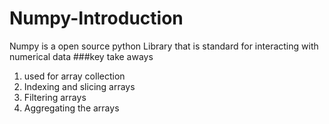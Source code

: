 # Numpy-Introduction
Numpy is a open source python Library that is standard for interacting with numerical data
###key take aways
1. used for array collection
2. Indexing and slicing arrays
3. Filtering arrays
4. Aggregating the arrays
